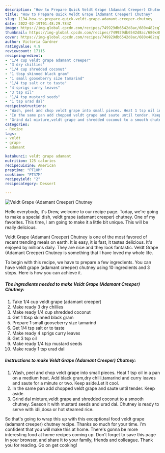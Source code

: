 ```yaml
---
description: "How to Prepare Quick Veldt Grape (Adamant Creeper) Chutney"
title: "How to Prepare Quick Veldt Grape (Adamant Creeper) Chutney"
slug: 1134-how-to-prepare-quick-veldt-grape-adamant-creeper-chutney
date: 2022-02-19T01:48:29.784Z
image: https://img-global.cpcdn.com/recipes/749929db6542d8ac/680x482cq70/veldt-grape-adamant-creeper-chutney-recipe-main-photo.jpg
thumbnail: https://img-global.cpcdn.com/recipes/749929db6542d8ac/680x482cq70/veldt-grape-adamant-creeper-chutney-recipe-main-photo.jpg
cover: https://img-global.cpcdn.com/recipes/749929db6542d8ac/680x482cq70/veldt-grape-adamant-creeper-chutney-recipe-main-photo.jpg
author: Victoria Gardner
ratingvalue: 4.9
reviewcount: 17115
recipeingredient:
- "1/4 cup veldt grape adamant creeper"
- "3 dry chillies"
- "1/4 cup shredded coconut"
- "1 tbsp skinned black gram"
- "1 small gooseberry size tamarind"
- "1/4 tsp salt or to taste"
- "4 sprigs curry leaves"
- "3 tsp oil"
- "1/4 tsp mustard seeds"
- "1 tsp urad dal"
recipeinstructions:
- "Wash, peel and chop veldt grape into small pieces. Heat 1 tsp oil in a pan on a medium heat. Add black gram,dry chilli,tamarind and curry leaves and saute for a minute or two. Keep aside.Let it cool."
- "In the same pan add chopped veldt grape and saute until tender. Keep aside."
- "Grind dal mixture,veldt grape and shredded coconut to a smooth chutney. Season it with mustard seeds and urad dal. Chutney is ready to serve with idli,dosa or hot steamed rice."
categories:
- Recipe
tags:
- veldt
- grape
- adamant

katakunci: veldt grape adamant 
nutrition: 125 calories
recipecuisine: American
preptime: "PT10M"
cooktime: "PT37M"
recipeyield: "2"
recipecategory: Dessert

---
```



![Veldt Grape (Adamant Creeper) Chutney](https://img-global.cpcdn.com/recipes/749929db6542d8ac/680x482cq70/veldt-grape-adamant-creeper-chutney-recipe-main-photo.jpg)

Hello everybody, it's Drew, welcome to our recipe page. Today, we're going to make a special dish, veldt grape (adamant creeper) chutney. One of my favorites. This time, I am going to make it a little bit unique. This will be really delicious.



Veldt Grape (Adamant Creeper) Chutney is one of the most favored of recent trending meals on earth. It is easy, it is fast, it tastes delicious. It's enjoyed by millions daily. They are nice and they look fantastic. Veldt Grape (Adamant Creeper) Chutney is something that I have loved my whole life.


To begin with this recipe, we have to prepare a few ingredients. You can have veldt grape (adamant creeper) chutney using 10 ingredients and 3 steps. Here is how you can achieve it.

<!--inarticleads1-->

##### The ingredients needed to make Veldt Grape (Adamant Creeper) Chutney:

1. Take 1/4 cup veldt grape (adamant creeper)
1. Make ready 3 dry chillies
1. Make ready 1/4 cup shredded coconut
1. Get 1 tbsp skinned black gram
1. Prepare 1 small gooseberry size tamarind
1. Get 1/4 tsp salt or to taste
1. Make ready 4 sprigs curry leaves
1. Get 3 tsp oil
1. Make ready 1/4 tsp mustard seeds
1. Make ready 1 tsp urad dal




<!--inarticleads2-->

##### Instructions to make Veldt Grape (Adamant Creeper) Chutney:

1. Wash, peel and chop veldt grape into small pieces. Heat 1 tsp oil in a pan on a medium heat. Add black gram,dry chilli,tamarind and curry leaves and saute for a minute or two. Keep aside.Let it cool.
1. In the same pan add chopped veldt grape and saute until tender. Keep aside.
1. Grind dal mixture,veldt grape and shredded coconut to a smooth chutney. Season it with mustard seeds and urad dal. Chutney is ready to serve with idli,dosa or hot steamed rice.




So that's going to wrap this up with this exceptional food veldt grape (adamant creeper) chutney recipe. Thanks so much for your time. I'm confident that you will make this at home. There's gonna be more interesting food at home recipes coming up. Don't forget to save this page in your browser, and share it to your family, friends and colleague. Thank you for reading. Go on get cooking!
